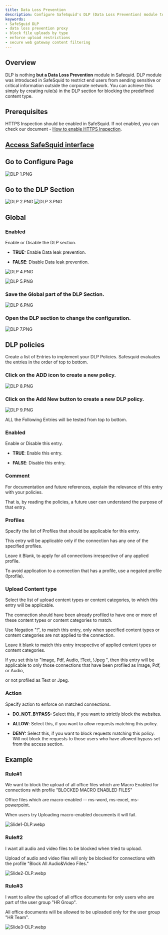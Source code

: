 ```yaml
---
title: Data Loss Prevention  
description: Configure SafeSquid's DLP (Data Loss Prevention) module to block the upload of sensitive or unauthorized content such as macro-enabled files, audio, video, and confidential documents. Enforce content-aware policies based on user groups and file types.  
keywords:  
- SafeSquid DLP  
- data loss prevention proxy  
- block file uploads by type  
- enforce upload restrictions  
- secure web gateway content filtering  
---
```


## Overview

DLP is nothing **but a Data Loss Prevention** module in Safequid. DLP module was introduced in SafeSquid to restrict end users from sending sensitive or critical information outside the corporate network. You can achieve this simply by creating rule(s) in the DLP section for blocking the predefined content type.

## Prerequisites

HTTPS Inspection should be enabled in SafeSquid. If not enabled, you can check our document - [How to enable HTTPS Inspection](/docs/07-SSL%20Inspection/Setup%20SSL%20Inspection.md).

## [Access SafeSquid interface](/docs/08-SafeSquid%20Interface/Accessing%20the%20SafeSquid%20Interface.md)

## Go to Configure Page 

![DLP 1.PNG](/img/Configure/Real_Time_Content_Activity/DLP/image1.webp)

## Go to the DLP Section

![DLP 2.PNG](/img/Configure/Real_Time_Content_Activity/DLP/image2.webp)
![DLP 3.PNG](/img/Configure/Real_Time_Content_Activity/DLP/image3.webp)

## Global

### Enabled

Enable or Disable the DLP section.

-   **TRUE:** Enable Data leak prevention.

-   **FALSE**: Disable Data leak prevention.

![DLP 4.PNG](/img/Configure/Real_Time_Content_Activity/DLP/image4.webp)

![DLP 5.PNG](/img/Configure/Real_Time_Content_Activity/DLP/image5.webp)

### Save the Global part of the DLP Section.

![DLP 6.PNG](/img/Configure/Real_Time_Content_Activity/DLP/image6.webp)

### Open the DLP section to change the configuration.

![DLP 7.PNG](/img/Configure/Real_Time_Content_Activity/DLP/image7.webp)

## DLP policies

Create a list of Entries to implement your DLP Policies. Safesquid evaluates the entries in the order of top to bottom.

### Click on the ADD icon to create a new policy.

![DLP 8.PNG](/img/Configure/Real_Time_Content_Activity/DLP/image8.webp)

### Click on the Add New button to create a new DLP policy.

![DLP 9.PNG](/img/Configure/Real_Time_Content_Activity/DLP/image9.webp)

ALL the Following Entries will be tested from top to bottom.

### Enabled

Enable or Disable this entry.

-   **TRUE**: Enable this entry.

-   **FALSE**: Disable this entry.

### Comment

For documentation and future references, explain the relevance of this entry with your policies.

That is, by reading the policies, a future user can understand the purpose of that entry.

### Profiles

Specify the list of Profiles that should be applicable for this entry.

This entry will be applicable only if the connection has any one of the specified profiles.

Leave it Blank, to apply for all connections irrespective of any applied profile.

To avoid application to a connection that has a profile, use a negated profile (!profile).

### Upload Content type

Select the list of upload content types or content categories, to which this entry will be applicable.

The connection should have been already profiled to have one or more of these content types or content categories to match.

Use Negation "!", to match this entry, only when specified content types or content categories are not applied to the connection.

Leave it blank to match this entry irrespective of applied content types or content categories.

If you set this to "Image, Pdf, Audio, !Text, !Jpeg ", then this entry will be applicable to only those connections that have been profiled as Image, Pdf, or Audio,

or not profiled as Text or Jpeg.

### Action

Specify action to enforce on matched connections.

-   **DO_NOT_BYPASS:** Select this, if you want to strictly block the websites.

-   **ALLOW**: Select this, if you want to allow requests matching this policy.

-   **DENY:** Select this, if you want to block requests matching this policy. Will not block the requests to those users who have allowed bypass set from the access section.

## Example

### Rule#1

We want to block the upload of all office files which are Macro Enabled for connections with profile "BLOCKED MACRO ENABLED FILES"

Office files which are macro-enabled -- ms-word, ms-excel, ms-powerpoint.

When users try Uploading macro-enabled documents it will fail.

![Slide1-DLP.webp](/img/Configure/Real_Time_Content_Activity/DLP/image10.webp)

### Rule#2

I want all audio and video files to be blocked when tried to upload.

Upload of audio and video files will only be blocked for connections with the profile "Block All Audio&Video Files."

![Slide2-DLP.webp](/img/Configure/Real_Time_Content_Activity/DLP/image11.webp)

### Rule#3

I want to allow the upload of all office documents for only users who are part of the user group "HR Group".

All office documents will be allowed to be uploaded only for the user group "HR Team".

![Slide3-DLP.webp](/img/Configure/Real_Time_Content_Activity/DLP/image12.webp)

